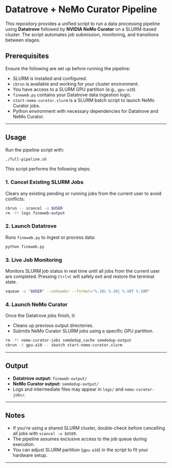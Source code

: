 
# Datatrove + NeMo Curator Pipeline

This repository provides a unified script to run a data processing pipeline using **Datatrove** followed by **NVIDIA NeMo Curator** on a SLURM-based cluster. The script automates job submission, monitoring, and transitions between stages.

## Prerequisites

Ensure the following are set up before running the pipeline:

- SLURM is installed and configured.
- `cbrun` is available and working for your cluster environment.
- You have access to a SLURM GPU partition (e.g., `gpu-a10`).
- `fineweb.py` contains your Datatrove data ingestion logic.
- `start-nemo-curator.slurm` is a SLURM batch script to launch NeMo Curator jobs.
- Python environment with necessary dependencies for Datatrove and NeMo Curator.

---

## Usage

Run the pipeline script with:

```bash
./full-pipeline.sh
```

This script performs the following steps:

### 1. Cancel Existing SLURM Jobs

Clears any existing pending or running jobs from the current user to avoid conflicts:

```bash
cbrun -- scancel -u $USER
rm -fr logs fineweb-output
```

### 2. Launch Datatrove

Runs `fineweb.py` to ingest or process data:

```bash
python fineweb.py
```

### 3. Live Job Monitoring

Monitors SLURM job status in real time until all jobs from the current user are completed. Pressing `Ctrl+C` will safely exit and restore the terminal state.

```bash
squeue -u "$USER" --noheader --format="%.18i %.20j %.10T %.10M"
```

### 4. Launch NeMo Curator

Once the Datatrove jobs finish, it:

- Cleans up previous output directories.
- Submits NeMo Curator SLURM jobs using a specific GPU partition.

```bash
rm -fr nemo-curator-jobs semdedup_cache semdedup-output
cbrun -t gpu-a10 -- sbatch start-nemo-curator.slurm
```

---

## Output

- **Datatrove output:** `fineweb-output/`
- **NeMo Curator output:** `semdedup-output/`
- Logs and intermediate files may appear in `logs/` and `nemo-curator-jobs/`.

---

## Notes

- If you're using a shared SLURM cluster, double-check before cancelling all jobs with `scancel -u $USER`.
- The pipeline assumes exclusive access to the job queue during execution.
- You can adjust SLURM partition (`gpu-a10`) in the script to fit your hardware setup.

---


